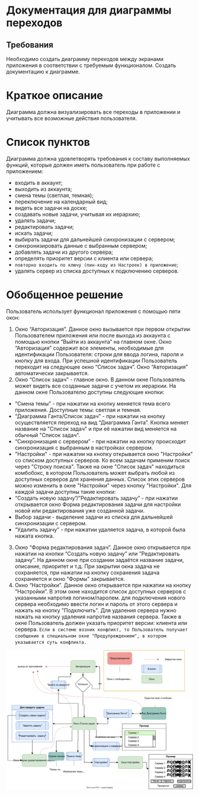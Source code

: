 # Документация для диаграммы переходов
## Требования
Необходимо создать диаграмму переходов между экранами приложения в соответствии с требуемым функционалом. Создать документацию к диаграмме.
# Краткое описание
Диаграмма должна визуализировать все переходы в приложении и учитывать все возможные действия пользователя.
# Список пунктов
Диаграмма должна удовлетворять требования к составу выполняемых функций, которые должен иметь пользователь при работе с приложением:
+	входить в аккаунт;
+	выходить из аккаунта;
+	смена темы (светлая, темная);
+	переключение на календарный вид;
+	видеть все задачи на доске;
+	создавать новые задачи, учитывая их иерархию;
+	удалять задачи;
+	редактировать задачи;
+	искать задачи;
+	выбирать задачи для дальнейшей синхронизации с сервером;
+	синхронизировать данные с выбранным сервером;
+	добавлять задачи из другого сервера;
+	определять приоритет версии с клиента или сервера;
+	`повторно входить по ключу (пин-коду из Настроек) в приложение`;
+	удалять сервер из списка доступных к подключению серверов.
# Обобщенное решение
Пользователь использует функционал приложения с помощью пяти окон:
1.	Окно “Авторизация”. Данное окно вызывается при первом открытии Пользователем приложения или после выхода из аккаунта с помощью кнопки “Выйти из аккаунта” на главном окне. Окно “Авторизация” содержит все элементы, необходимые для идентификации Пользователя: строки для ввода логина, пароля и кнопку для входа. При успешной идентификации Пользователь переходит на следующее окно “Список задач”. Окно “Авторизация” автоматически закрывается.
2.	Окно “Список задач” - главное окно. В данном окне Пользователь может видеть все созданные задачи с учетом их иерархии. На данном окне Пользователю доступны следующие кнопки:
+	“Cмена темы” - при нажатии на кнопку меняется тема всего приложения. Доступные темы: светлая и темная.
+	“Диаграмма Ганта/Список задач” - при нажатии на кнопку осуществляется переход на вид “Диаграмма Ганта”. Кнопка меняет название на "Список задач" и при её нажатии вид меняется на обычный "Список задач".
+	“Синхронизация с сервером” - при нажатии на кнопку происходит синхронизация с выбранным в настройках сервером.
+	"Настройки" - при нажатии на кнопку открывается окно "Настройки" со списком доступных серверов. 
Ко всем задачам применим поиск через "Строку поиска".
Также на окне "Список задач" находиться комбобокс, в котором Пользователь может выбрать любой из доступных серверов для хранения данных. Список этих серверов можно изменить в окне "Настройки" через кнопку "Настройки".
Для каждой задачи доступны такие кнопки:
+	“Создать новую задачу”/”Редактировать задачу” - при нажатии открывается окно Форма редактирования задачи для настройки новой или редактирования уже созданной задачи.
+	Выбор задачи - выделение задачи из списка для дальнейшей синхронизации с сервером.
+	“Удалить задачу” - при нажатии удаляется задача, в которой была нажата кнопка.
3.	Окно “Форма редактирования задач”. Данное окно открывается при нажатии на кнопки “Создать новую задачу” или ”Редактировать задачу”. На данном окне при создании задаётся название задачи, описание, приоритет и т.д. При закрытии окна задача не сохраняется,  при нажатии на кнопку сохранения задача сохраняется и окно “Формы” закрывается.
4.	Окно “Настройки”. Данное окно открывается при нажатии на кнопку “Настройки”. В этом окне находится список доступных серверов с указанными напротив логином/паролем.  для подключения нового сервера необходимо ввести логин и пароль от этого сервера и нажать на кнопку "Подключить". Для удаления сервера нужно нажать на кнопку удаления напротив названия сервера. Также в окне Пользователь должен указать приоритет версии: клиента или сервера.
`Если в системе возник конфликт, то Пользователь получает сообщение в специальном окне "Предупреждением", в котором указывается суть конфликта. `

![Диаграмма переходов](https://github.com/SUAI-TaskPlanner-Contest/TaskPlanner/blob/18-create-a-transition-diagram/Documentation/%D0%B4%D0%B8%D0%B0%D0%B3%D1%80%D0%B0%D0%BC%D0%BC%D0%B0%20%D0%BE%D0%BA%D0%BE%D0%BD.svg)

